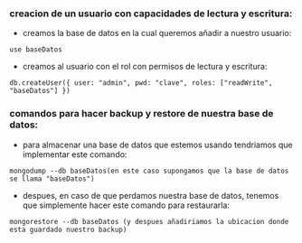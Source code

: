 ### creacion de un usuario con capacidades de lectura y escritura:

- creamos la base de datos en la cual queremos añadir a nuestro usuario:
~~~
use baseDatos
~~~

- creamos al usuario con el rol con permisos de lectura y escritura:
~~~
db.createUser({ user: "admin", pwd: "clave", roles: ["readWrite", "baseDatos"] })
~~~

### comandos para hacer backup y restore de nuestra base de datos:

- para almacenar una base de datos que estemos usando tendriamos que implementar este comando:
~~~
mongodump --db baseDatos(en este caso supongamos que la base de datos se llama "baseDatos")
~~~

- despues, en caso de que perdamos nuestra base de datos, tenemos que simplemente hacer este comando para restaurarla:
~~~
mongorestore --db baseDatos (y despues añadiriamos la ubicacion donde esta guardado nuestro backup)
~~~
